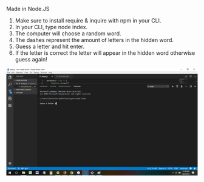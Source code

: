 Made in Node.JS
1. Make sure to install require & inquire with npm in your CLI.
2. In your CLI, type node index.
3. The computer will choose a random word.
4. The dashes represent the amount of letters in the hidden word.
5. Guess a letter and hit enter. 
6. If the letter is correct the letter will appear in the hidden word otherwise guess again!


![alt text](screen-shot.png)
